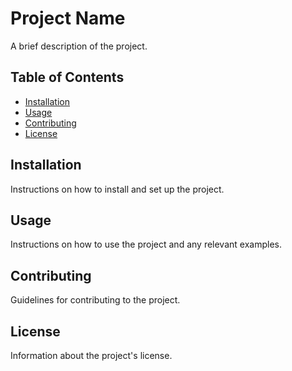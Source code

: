 # Project Name

A brief description of the project.

## Table of Contents

- [Installation](#installation)
- [Usage](#usage)
- [Contributing](#contributing)
- [License](#license)

## Installation

Instructions on how to install and set up the project.

## Usage

Instructions on how to use the project and any relevant examples.

## Contributing

Guidelines for contributing to the project.

## License

Information about the project's license.
